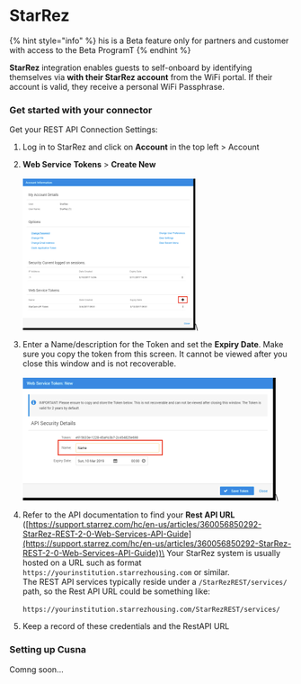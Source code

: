 # StarRez

{% hint style="info" %}
his is a Beta feature only for partners and customer with access to the Beta ProgramT
{% endhint %}

**StarRez** integration enables guests to self-onboard by identifying themselves via **with their StarRez account** from the WiFi portal. If their account is valid, they receive a personal WiFi Passphrase.



### Get started with your connector <a href="#get-started-with-your-connector" id="get-started-with-your-connector"></a>

Get your REST API Connection Settings:

1. Log in to StarRez and click on **Account** in the top left > Account
2. **Web Service** **Tokens** > **Create New**\
   \
   ![](<../../.gitbook/assets/image (1) (1).png>)\

3. Enter a Name/description for the Token and set the **Expiry Date**. Make sure you copy the token from this screen. It cannot be viewed after you close this window and is not recoverable. \
   \
   ![](<../../.gitbook/assets/image (3).png>)\

4.  Refer to the API documentation to find your **Rest API URL** ([https://support.starrez.com/hc/en-us/articles/360056850292-StarRez-REST-2-0-Web-Services-API-Guide](https://support.starrez.com/hc/en-us/articles/360056850292-StarRez-REST-2-0-Web-Services-API-Guide))\
    Your StarRez system is usually hosted on a URL such as  format `https://yourinstitution.starrezhousing.com` or similar.\
    The REST API services typically reside under a `/StarRezREST/services/` path, so the Rest API URL could be something like:

    `https://yourinstitution.starrezhousing.com/StarRezREST/services/`


5. Keep a record of these credentials and the RestAPI URL



### Setting up Cusna



Comng soon...
